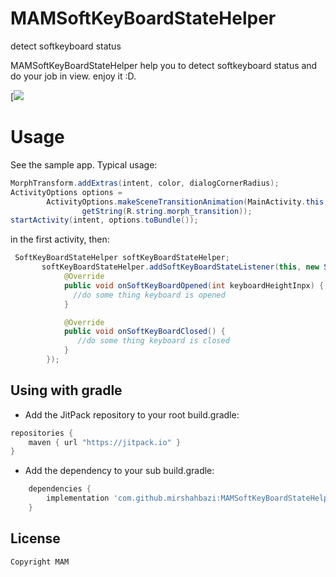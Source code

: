 # MAMSoftKeyBoardStateHelper
detect softkeyboard status

MAMSoftKeyBoardStateHelper help you to detect softkeyboard status and do your job in view.
enjoy it :D.

[[![](https://jitpack.io/v/mirshahbazi/MAMSoftKeyBoardStateHelper.svg)](https://jitpack.io/#mirshahbazi/MAMSoftKeyBoardStateHelper)



# Usage
See the sample app. Typical usage:
```java
MorphTransform.addExtras(intent, color, dialogCornerRadius);
ActivityOptions options =
        ActivityOptions.makeSceneTransitionAnimation(MainActivity.this, button,
                getString(R.string.morph_transition));
startActivity(intent, options.toBundle());
```
in the first activity, then:
```java
 SoftKeyBoardStateHelper softKeyBoardStateHelper;
       softKeyBoardStateHelper.addSoftKeyBoardStateListener(this, new SoftKeyBoardStateListener() {
            @Override
            public void onSoftKeyBoardOpened(int keyboardHeightInpx) {
              //do some thing keyboard is opened
            }

            @Override
            public void onSoftKeyBoardClosed() {
               //do some thing keyboard is closed
            }
        });
```

## Using with gradle
- Add the JitPack repository to your root build.gradle:
```gradle
repositories {
    maven { url "https://jitpack.io" }
}
```

- Add the dependency to your sub build.gradle:
```gradle
	dependencies {
	    implementation 'com.github.mirshahbazi:MAMSoftKeyBoardStateHelper:14b305e465'
	}


```


License
--------

    Copyright MAM
